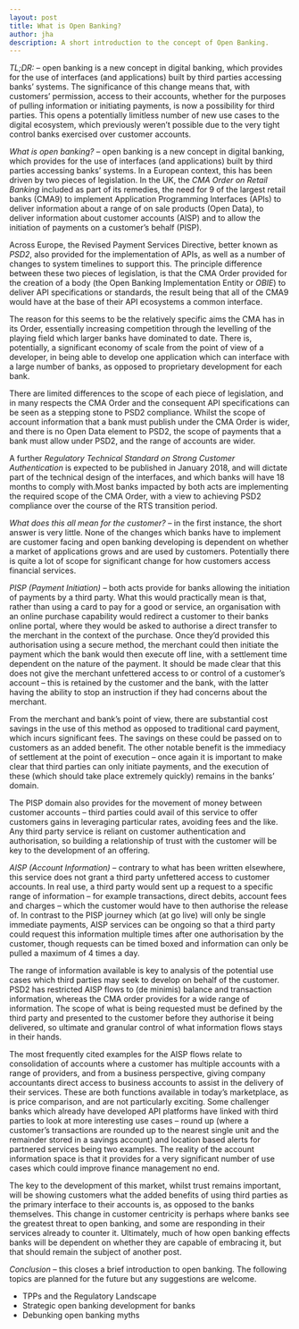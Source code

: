 ```yaml
---
layout: post
title: What is Open Banking?
author: jha
description: A short introduction to the concept of Open Banking.
---
```


*TL;DR:* – open banking is a new concept in digital banking, which provides for the use of interfaces (and applications) built by third parties accessing banks’ systems. The significance of this change means that, with customers’ permission, access to their accounts, whether for the purposes of pulling information or initiating payments, is now a possibility for third parties. This opens a potentially limitless number of new use cases to the digital ecosystem, which previously weren’t possible due to the very tight control banks exercised over customer accounts.

*What is open banking?* – open banking is a new concept in digital banking, which provides for the use of interfaces (and applications) built by third parties accessing banks’ systems. In a European context, this has been driven by two pieces of legislation. In the UK, the *CMA Order on Retail Banking* included as part of its remedies, the need for 9 of the largest retail banks (CMA9) to implement Application Programming Interfaces (APIs) to deliver information about a range of on sale products (Open Data), to deliver information about customer accounts (AISP) and to allow the initiation of payments on a customer’s behalf (PISP).

Across Europe, the Revised Payment Services Directive, better known as *PSD2*, also provided for the implementation of APIs, as well as a number of changes to system timelines to support this. The principle difference between these two pieces of legislation, is that the CMA Order provided for the creation of a body (the Open Banking Implementation Entity or *OBIE*) to deliver API specifications or standards, the result being that all of the CMA9 would have at the base of their API ecosystems a common interface.

The reason for this seems to be the relatively specific aims the CMA has in its Order, essentially increasing competition through the levelling of the playing field which larger banks have dominated to date. There is, potentially, a significant economy of scale from the point of view of a developer, in being able to develop one application which can interface with a large number of banks, as opposed to proprietary development for each bank.

There are limited differences to the scope of each piece of legislation, and in many respects the CMA Order and the consequent API specifications can be seen as a stepping stone to PSD2 compliance. Whilst the scope of account information that a bank must publish under the CMA Order is wider, and there is no Open Data element to PSD2, the scope of payments that a bank must allow under PSD2, and the range of accounts are wider.

A further *Regulatory Technical Standard on Strong Customer Authentication* is expected to be published in January 2018, and will dictate part of the technical design of the interfaces, and which banks will have 18 months to comply with.Most banks impacted by both acts are implementing the required scope of the CMA Order, with a view to achieving PSD2 compliance over the course of the RTS transition period.

*What does this all mean for the customer?* – in the first instance, the short answer is very little. None of the changes which banks have to implement are customer facing and open banking developing is dependent on whether a market of applications grows and are used by customers. Potentially there is quite a lot of scope for significant change for how customers access financial services.

*PISP (Payment Initiation)* – both acts provide for banks allowing the initiation of payments by a third party. What this would practically mean is that, rather than using a card to pay for a good or service, an organisation with an online purchase capability would redirect a customer to their banks online portal, where they would be asked to authorise a direct transfer to the merchant in the context of the purchase. Once they’d provided this authorisation using a secure method, the merchant could then initiate the payment which the bank would then execute off line, with a settlement time dependent on the nature of the payment. It should be made clear that this does not give the merchant unfettered access to or control of a customer’s account – this is retained by the customer and the bank, with the latter having the ability to stop an instruction if they had concerns about the merchant.

From the merchant and bank’s point of view, there are substantial cost savings in the use of this method as opposed to traditional card payment, which incurs significant fees. The savings on these could be passed on to customers as an added benefit. The other notable benefit is the immediacy of settlement at the point of execution – once again it is important to make clear that third parties can only initiate payments, and the execution of these (which should take place extremely quickly) remains in the banks’ domain.

The PISP domain also provides for the movement of money between customer accounts – third parties could avail of this service to offer customers gains in leveraging particular rates, avoiding fees and the like. Any third party service is reliant on customer authentication and authorisation, so building a relationship of trust with the customer will be key to the development of an offering.

*AISP (Account Information)* – contrary to what has been written elsewhere, this service does not grant a third party unfettered access to customer accounts. In real use, a third party would sent up a request to a specific range of information – for example transactions, direct debits, account fees and charges – which the customer would have to then authorise the release of. In contrast to the PISP journey which (at go live) will only be single immediate payments, AISP services can be ongoing so that a third party could request this information multiple times after one authorisation by the customer, though requests can be timed boxed and information can only be pulled a maximum of 4 times a day.

The range of information available is key to analysis of the potential use cases which third parties may seek to develop on behalf of the customer. PSD2 has restricted AISP flows to (de minimis) balance and transaction information, whereas the CMA order provides for a wide range of information. The scope of what is being requested must be defined by the third party and presented to the customer before they authorise it being delivered, so ultimate and granular control of what information flows stays in their hands.

The most frequently cited examples for the AISP flows relate to consolidation of accounts where a customer has multiple accounts with a range of providers, and from a business perspective, giving company accountants direct access to business accounts to assist in the delivery of their services. These are both functions available in today’s marketplace, as is price comparison, and are not particularly exciting. Some challenger banks which already have developed API platforms have linked with third parties to look at more interesting use cases – round up (where a customer’s transactions are rounded up to the nearest single unit and the remainder stored in a savings account) and location based alerts for partnered services being two examples. The reality of the account information space is that it provides for a very significant number of use cases which could improve finance management no end.

The key to the development of this market, whilst trust remains important, will be showing customers what the added benefits of using third parties as the primary interface to their accounts is, as opposed to the banks themselves. This change in customer centricity is perhaps where banks see the greatest threat to open banking, and some are responding in their services already to counter it. Ultimately, much of how open banking effects banks will be dependent on whether they are capable of embracing it, but that should remain the subject of another post.

*Conclusion* – this closes a brief introduction to open banking. The following topics are planned for the future but any suggestions are welcome.

* TPPs and the Regulatory Landscape
* Strategic open banking development for banks
* Debunking open banking myths
